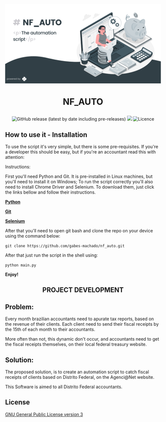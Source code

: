 ![Banner](https://github.com/gabes-machado/nf_auto/blob/master/assets/nf_AUTO.png?raw=true)

# <p align='center'> NF_AUTO

<div align="center">

![GitHub release (latest by date including pre-releases)](https://img.shields.io/badge/version-%F0%9D%9B%BC--alpha-brightgreen)
<a href = "mailto:gm.consultoria.financas@gmail.com"><img src="https://img.shields.io/badge/e--mail%3Email-blue" target="_blank"></a>
![Licence](https://img.shields.io/badge/licence-GPL--3.0-red)

</div>

## How to use it - Installation

To use the script it's very simple, but there is some pre-requisites. If you're a developer this should be easy, but if you're an accountant read this with attention:

Instructions:

First you'll need Python and Git. It is pre-installed in Linux machines, but you'll need to install it on Windows;
To run the script correctly you'll also need to install Chrome Driver and Selenium.
To download them, just click the links bellow and follow their instructions.

[**Python**](https://www.python.org/)

[**Git**](https://git-scm.com/)

[**Selenium**](https://www.selenium.dev/documentation/webdriver/)

After that you'll need to open git bash and clone the repo on your device using the command below:

```git clone https://github.com/gabes-machado/nf_auto.git```

After that just run the script in the shell using:

```python main.py```

**Enjoy!**

## <p align='center'> PROJECT DEVELOPMENT
## Problem:

Every month brazilian accountants need to apurate tax reports, based on the revenue of their clients. Each client need to send their fiscal receipts by the 15th of each month to their accountants.

More often than not, this dynamic don't occur, and accountants need to get the fiscal receipts themselves, on their local federal treasury website.

## Solution:

The proposed solution, is to create an automation script to catch fiscal receipts of clients based on Distrito Federal, on the Agenci@Net website.

This Software is aimed to all Distrito Federal accountants.

## License

[GNU General Public License version 3](https://opensource.org/licenses/GPL-3.0)
